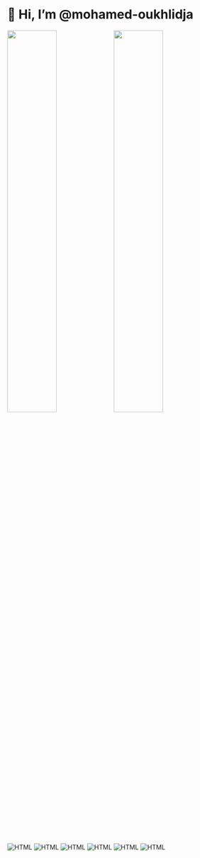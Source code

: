 # 👋 Hi, I’m @mohamed-oukhlidja
<img align="left" width="47%" src="https://github-readme-stats.vercel.app/api?username=mohamed-oukhlidja&show_icons=true&theme=radical" />
<img align="left" width="47%" src="https://github-readme-stats.vercel.app/api/top-langs/?username=mohamed-oukhlidja&layout=compact" />
<img alt="HTML" src="https://img.shields.io/badge/html5-%23E34F26.svg?style=for-the-badge&logo=html5&logoColor=white" />
<img alt="HTML" src="https://img.shields.io/badge/css3-%231572B6.svg?style=for-the-badge&logo=css3&logoColor=white" />
<img alt="HTML" src="https://img.shields.io/badge/tailwindcss-%2338B2AC.svg?style=for-the-badge&logo=tailwind-css&logoColor=white" />
<img alt="HTML" src="https://img.shields.io/badge/javascript-%23323330.svg?style=for-the-badge&logo=javascript&logoColor=%23F7DF1E" />
<img alt="HTML" src="https://img.shields.io/badge/react-%2320232a.svg?style=for-the-badge&logo=react&logoColor=%2361DAFB" />
<img alt="HTML" src="https://img.shields.io/badge/webpack-%238DD6F9.svg?style=for-the-badge&logo=webpack&logoColor=black" />
